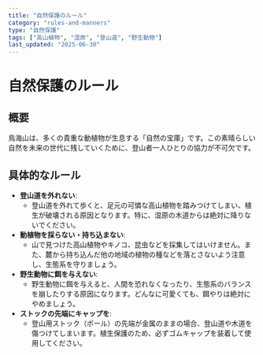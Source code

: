```yaml
---
title: "自然保護のルール"
category: "rules-and-manners"
type: "自然保護"
tags: ["高山植物", "湿原", "登山道", "野生動物"]
last_updated: "2025-06-30"
---
```


# 自然保護のルール

## 概要
鳥海山は、多くの貴重な動植物が生息する「自然の宝庫」です。この素晴らしい自然を未来の世代に残していくために、登山者一人ひとりの協力が不可欠です。

## 具体的なルール
- **登山道を外れない**:
    - 登山道を外れて歩くと、足元の可憐な高山植物を踏みつけてしまい、植生が破壊される原因となります。特に、湿原の木道からは絶対に降りないでください。
- **動植物を採らない・持ち込まない**:
    - 山で見つけた高山植物やキノコ、昆虫などを採集してはいけません。また、麓から持ち込んだ他の地域の植物の種などを落とさないよう注意し、生態系を守りましょう。
- **野生動物に餌を与えない**:
    - 野生動物に餌を与えると、人間を恐れなくなったり、生態系のバランスを崩したりする原因になります。どんなに可愛くても、餌やりは絶対にやめましょう。
- **ストックの先端にキャップを**:
    - 登山用ストック（ポール）の先端が金属のままの場合、登山道や木道を傷つけてしまいます。植生保護のため、必ずゴムキャップを装着して使用してください。